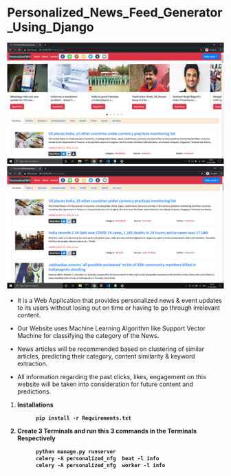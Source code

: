 # Personalized_News_Feed_Generator_Using_Django
  ![](image1.png)
  ![](image2.png)
  
  <ul>
  <li>
            <p>It is a Web Application that provides personalized news & event updates to its users without losing out on time or having to go through irrelevant content.
            </p>
        </li>
        <li>
            <p>Our Website uses Machine Learning Algorithm like Support Vector Machine for classifying the category of the News.
            </p>
        </li>
        <li>
            <p>News articles will be recommended based on clustering of similar articles, predicting their category, content similarity & keyword extraction.
            </p>
        </li>
  <li>
            <p>All information regarding the past clicks, likes, engagement  on this website will be taken into consideration  for future content and predictions.
            </p>
        </li>
        
        
  </ul>
  <ol>
    <li><b>Installations<b></li>
          
          pip install -r Requirements.txt
          
  <li><b>Create 3 Terminals and run this 3 commands in the Terminals Respectively<b></li>
        
          python manage.py runserver
          celery -A personalized_nfg  beat -l info
          celery -A personalized_nfg  worker -l info
        
         
  </ol>
   
